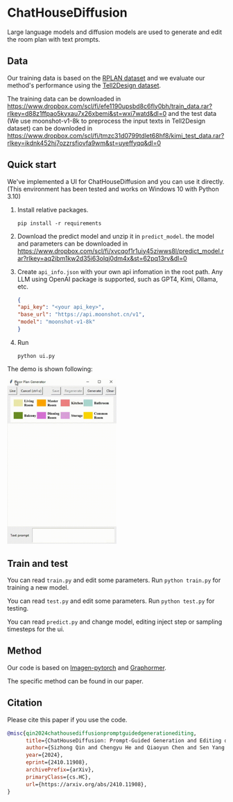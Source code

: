 # ChatHouseDiffusion

Large language models and diffusion models are used to generate and edit the room plan with text prompts.

## Data

Our training data is based on the [RPLAN dataset](http://staff.ustc.edu.cn/~fuxm/projects/DeepLayout/index.html) and we evaluate our method's performance using the [Tell2Design dataset](https://github.com/LengSicong/Tell2Design).

The training data can be downloaded in <https://www.dropbox.com/scl/fi/efe1190upsbd8c6fly0bh/train_data.rar?rlkey=d88z1ffpao5kyxau7x26xbemi&st=wxi7watd&dl=0> and the test data (We use moonshot-v1-8k to preprocess the input texts in Tell2Design dataset) can be downloded in <https://www.dropbox.com/scl/fi/tmzc31d0799tdlet68hf8/kimi_test_data.rar?rlkey=ikdnk452hj7ozzrsfiovfa9wm&st=uyeffyqq&dl=0>

## Quick start

We've implemented a UI for ChatHouseDiffusion and you can use it directly. (This environment has been tested and works on Windows 10 with Python 3.10)

1. Install relative packages.

    ```shell
    pip install -r requirements
    ```

2. Download the predict model and unzip it in `predict_model`.
the model and parameters can be downloaded in <https://www.dropbox.com/scl/fi/xvcqof1r1uiy45ziwws8l/predict_model.rar?rlkey=aq2ibm1kw2d35i63olqj0dm4x&st=62pq13rv&dl=0>

3. Create `api_info.json` with your own api infomation in the root path. Any LLM using OpenAI package is supported, such as GPT4, Kimi, Ollama, etc.

    ```json
    {
    "api_key": "<your api_key>",
    "base_url": "https://api.moonshot.cn/v1",
    "model": "moonshot-v1-8k"
    }
    ```

4. Run

    ```shell
    python ui.py
    ```

The demo is shown following:

<img src="demo.gif" width="50%" alt="demo image">

## Train and test

You can read `train.py` and edit some parameters. Run `python train.py` for training a new model.

You can read `test.py` and edit some parameters. Run `python test.py` for testing.

You can read `predict.py` and change model, editing inject step or sampling timesteps for the ui.

## Method

Our code is based on [Imagen-pytorch](https://github.com/lucidrains/imagen-pytorch) and [Graphormer](https://github.com/microsoft/Graphormer).

The specific method can be found in our paper.

## Citation

Please cite this paper if you use the code.

```bib
@misc{qin2024chathousediffusionpromptguidedgenerationediting,
      title={ChatHouseDiffusion: Prompt-Guided Generation and Editing of Floor Plans}, 
      author={Sizhong Qin and Chengyu He and Qiaoyun Chen and Sen Yang and Wenjie Liao and Yi Gu and Xinzheng Lu},
      year={2024},
      eprint={2410.11908},
      archivePrefix={arXiv},
      primaryClass={cs.HC},
      url={https://arxiv.org/abs/2410.11908}, 
}
```
